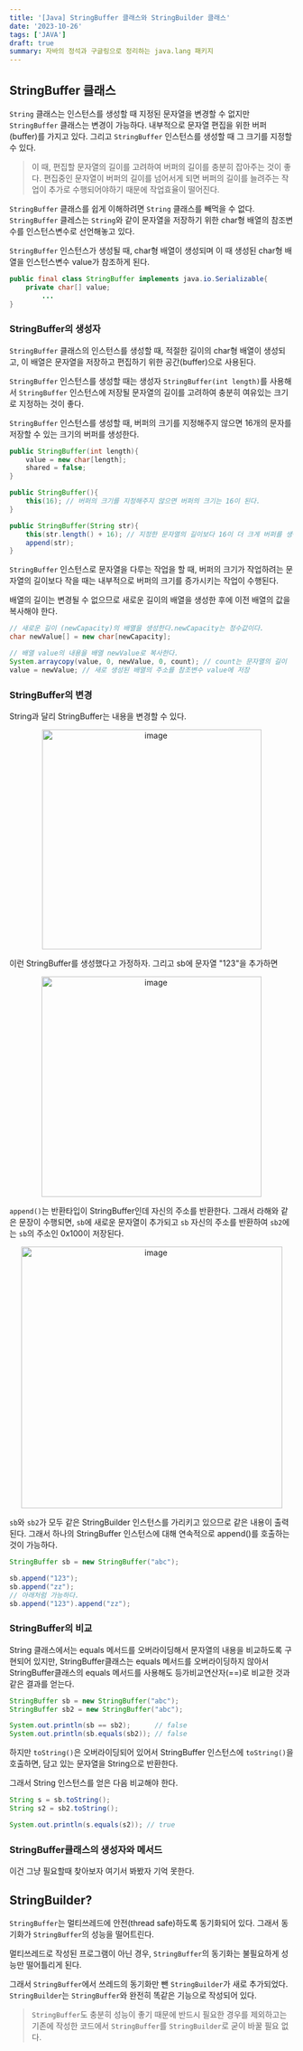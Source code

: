 ```yaml
---
title: '[Java] StringBuffer 클래스와 StringBuilder 클래스'
date: '2023-10-26'
tags: ['JAVA']
draft: true
summary: 자바의 정석과 구글링으로 정리하는 java.lang 패키지
---
```


## StringBuffer 클래스

`String` 클래스는 인스턴스를 생성할 때 지정된 문자열을 변경할 수 없지만 `StringBuffer` 클래스는 변경이 가능하다. 내부적으로 문자열 편집을 위한 버퍼(buffer)를 가지고 있다. 그리고 `StringBuffer` 인스턴스를 생성할 때 그 크기를 지정할 수 있다.

> 이 때, 편집할 문자열의 길이를 고려하여 버퍼의 길이를 충분히 잡아주는 것이 좋다. 편집중인 문자열이 버퍼의 길이를 넘어서게 되면 버퍼의 길이를 늘려주는 작업이 추가로 수행되어야하기 때문에 작업효율이 떨어진다.

`StringBuffer` 클래스를 쉽게 이해하려면 `String` 클래스를 빼먹을 수 없다. `StringBuffer` 클레스는 `String`와 같이 문자열을 저장하기 위한 char형 배열의 참조변수를 인스턴스변수로 선언해놓고 있다.

`StringBuffer` 인스턴스가 생성될 때, char형 배열이 생성되며 이 때 생성된 char형 배열을 인스턴스변수 value가 참조하게 된다.

```java
public final class StringBuffer implements java.io.Serializable{
    private char[] value;
        ...
}
```

### StringBuffer의 생성자

`StringBuffer` 클래스의 인스턴스를 생성할 때, 적절한 길이의 char형 배열이 생성되고, 이 배열은 문자열을 저장하고 편집하기 위한 공간(buffer)으로 사용된다.

`StringBuffer` 인스턴스를 생성할 때는 생성자 `StringBuffer(int length)`를 사용해서 `StringBuffer` 인스턴스에 저장될 문자열의 길이를 고려하여 충분히 여유있는 크기로 지정하는 것이 좋다.

`StringBuffer` 인스턴스를 생성할 때, 버퍼의 크기를 지정해주지 않으면 16개의 문자를 저장할 수 있는 크기의 버퍼를 생성한다.

```java
public StringBuffer(int length){
    value = new char[length];
    shared = false;
}

public StringBuffer(){
    this(16); // 버퍼의 크기를 지정해주지 않으면 버퍼의 크기는 16이 된다.
}

public StringBuffer(String str){
    this(str.length() + 16); // 지정한 문자열의 길이보다 16이 더 크게 버퍼를 생성한다.
    append(str);
}
```

`StringBuffer` 인스턴스로 문자열을 다루는 작업을 할 때, 버퍼의 크기가 작업하려는 문자열의 길이보다 작을 때는 내부적으로 버퍼의 크기를 증가시키는 작업이 수행된다.

배열의 길이는 변경될 수 없으므로 새로운 길이의 배열을 생성한 후에 이전 배열의 값을 복사해야 한다.

```java
// 새로운 길이 (newCapacity)의 배열을 생성한다.newCapacity는 정수값이다.
char newValue[] = new char[newCapacity];

// 배열 value의 내용을 배열 newValue로 복사한다.
System.arraycopy(value, 0, newValue, 0, count); // count는 문자열의 길이
value = newValue; // 새로 생성된 배열의 주소를 참조변수 value에 저장
```

### StringBuffer의 변경

String과 달리 StringBuffer는 내용을 변경할 수 있다.

<p align="center">
    <img width="389" alt="image" src="https://github.com/speculatingwook/blog-full-of-desire/assets/105579811/ab5a1505-063a-4c30-a8ac-000308bb8ea2"/>
</p>
이런 StringBuffer를 생성했다고 가정하자. 그리고 sb에 문자열 "123"을 추가하면

<p align="center">
    <img width="390" alt="image" src="https://github.com/speculatingwook/blog-full-of-desire/assets/105579811/7ad0d623-7e00-4cea-aeb5-0d816ad4e5c4"/>
</p>

`append()`는 반환타입이 StringBuffer인데 자신의 주소를 반환한다. 그래서 라해와 같은 문장이 수행되면, `sb`에 새로운 문자열이 추가되고 `sb` 자신의 주소를 반환하여 `sb2`에는 `sb`의 주소인 0x100이 저장된다.

<p align="center">
    <img width="463" alt="image" src="https://github.com/speculatingwook/blog-full-of-desire/assets/105579811/dddb7f2c-84fa-4253-b94f-b945210be72a"/>
</p>

`sb`와 `sb2`가 모두 같은 StringBuilder 인스턴스를 가리키고 있으므로 같은 내용이 출력된다. 그래서 하나의 StringBuffer 인스턴스에 대해 연속적으로 append()를 호출하는 것이 가능하다.

```java
StringBuffer sb = new StringBuffer("abc");

sb.append("123");
sb.append("zz");
// 아래처럼 가능하다.
sb.append("123").append("zz");
```

### StringBuffer의 비교

String 클래스에서는 equals 메서드를 오버라이딩해서 문자열의 내용을 비교하도록 구현되어 있지만, StringBuffer클래스는 equals 메서드를 오버라이딩하지 않아서 StringBuffer클래스의 equals 메서드를 사용해도 등가비교연산자(==)로 비교한 것과 같은 결과를 얻는다.

```java
StringBuffer sb = new StringBuffer("abc");
StringBuffer sb2 = new StringBuffer("abc");

System.out.println(sb == sb2);      // false
System.out.println(sb.equals(sb2)); // false
```

하지만 `toString()`은 오버라이딩되어 있어서 StringBuffer 인스턴스에 `toString()`을 호출하면, 담고 있는 문자열을 String으로 반환한다.

그래서 String 인스턴스를 얻은 다음 비교해야 한다.

```java
String s = sb.toString();
String s2 = sb2.toString();

System.out.println(s.equals(s2)); // true
```

### StringBuffer클래스의 생성자와 메서드

이건 그냥 필요할때 찾아보자 여기서 봐봤자 기억 못한다.

## StringBuilder?

`StringBuffer`는 멀티쓰레드에 안전(thread safe)하도록 동기화되어 있다. 그래서 동기화가 `StringBuffer`의 성능을 떨어트린다.

멀티쓰레드로 작성된 프로그램이 아닌 경우, `StringBuffer`의 동기화는 불필요하게 성능만 떨어틀리게 된다.

그래서 `StringBuffer`에서 쓰레드의 동기화만 뺀 `StringBuilder`가 새로 추가되었다. `StringBuilder`는 `StringBuffer`와 완전히 똑같은 기능으로 작성되어 있다.

> `StringBuffer`도 충분히 성능이 좋기 때문에 반드시 필요한 경우를 제외하고는 기존에 작성한 코드에서 `StringBuffer`를 `StringBuilder`로 굳이 바꿀 필요 없다.

